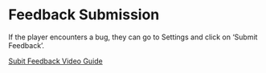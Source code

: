 # Feedback Submission

If the player encounters a bug, they can go to Settings and click on ‘Submit Feedback’.

[Subit Feedback Video Guide](https://www.youtube.com/embed/UBskmmFQGSY?rel)
